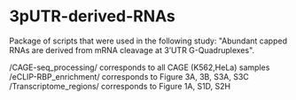 # 3pUTR-derived-RNAs
Package of scripts that were used in the following study: "Abundant capped RNAs are derived from mRNA cleavage at 3’UTR G-Quadruplexes".

/CAGE-seq_processing/ corresponds to all CAGE (K562,HeLa) samples
/eCLIP-RBP_enrichment/ corresponds to Figure 3A, 3B, S3A, S3C
/Transcriptome_regions/ corresponds to Figure 1A, S1D, S2H
